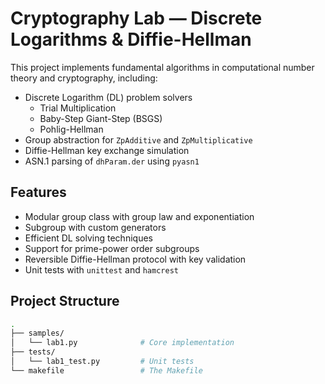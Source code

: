 # Cryptography Lab — Discrete Logarithms & Diffie-Hellman

This project implements fundamental algorithms in computational number theory and cryptography, including:

- Discrete Logarithm (DL) problem solvers
  - Trial Multiplication
  - Baby-Step Giant-Step (BSGS)
  - Pohlig-Hellman
- Group abstraction for `ZpAdditive` and `ZpMultiplicative`
- Diffie-Hellman key exchange simulation
- ASN.1 parsing of `dhParam.der` using `pyasn1`

## Features

- Modular group class with group law and exponentiation
- Subgroup with custom generators
- Efficient DL solving techniques
- Support for prime-power order subgroups
- Reversible Diffie-Hellman protocol with key validation
- Unit tests with `unittest` and `hamcrest`

## Project Structure

```bash
.
├── samples/
│   └── lab1.py              # Core implementation
├── tests/
│   └── lab1_test.py         # Unit tests
└── makefile                 # The Makefile
